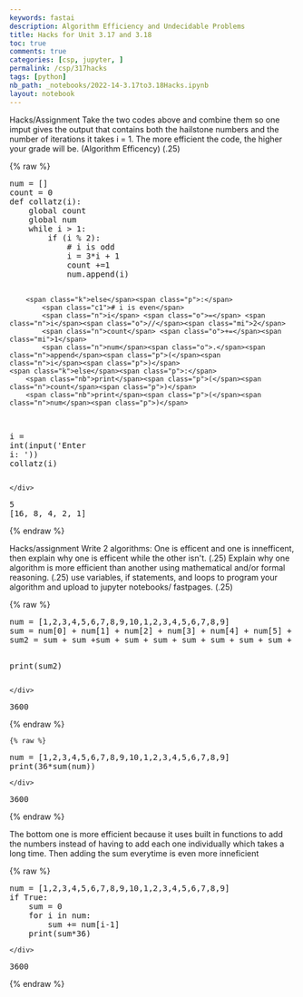 ```yaml
---
keywords: fastai
description: Algorithm Efficiency and Undecidable Problems
title: Hacks for Unit 3.17 and 3.18
toc: true
comments: true
categories: [csp, jupyter, ]
permalink: /csp/317hacks
tags: [python]
nb_path: _notebooks/2022-14-3.17to3.18Hacks.ipynb
layout: notebook
---
```


<!--
#################################################
### THIS FILE WAS AUTOGENERATED! DO NOT EDIT! ###
#################################################
# file to edit: _notebooks/2022-14-3.17to3.18Hacks.ipynb
-->

<div class="container" id="notebook-container">
        
<div class="cell border-box-sizing text_cell rendered"><div class="inner_cell">
<div class="text_cell_render border-box-sizing rendered_html">
<p>Hacks/Assignment
Take the two codes above and combine them so one imput gives the output that contains both the hailstone numbers and the number of iterations it takes i = 1. The more efficient the code, the higher your grade will be. (Algorithm Efficency) (.25)</p>

</div>
</div>
</div>
    {% raw %}
    
<div class="cell border-box-sizing code_cell rendered">
<div class="input">

<div class="inner_cell">
    <div class="input_area">
<div class=" highlight hl-ipython3"><pre><span></span><span class="n">num</span> <span class="o">=</span> <span class="p">[]</span>
<span class="n">count</span> <span class="o">=</span> <span class="mi">0</span>
<span class="k">def</span> <span class="nf">collatz</span><span class="p">(</span><span class="n">i</span><span class="p">):</span>
    <span class="k">global</span> <span class="n">count</span>
    <span class="k">global</span> <span class="n">num</span>
    <span class="k">while</span> <span class="n">i</span> <span class="o">&gt;</span> <span class="mi">1</span><span class="p">:</span>
        <span class="k">if</span> <span class="p">(</span><span class="n">i</span> <span class="o">%</span> <span class="mi">2</span><span class="p">):</span>
            <span class="c1"># i is odd</span>
            <span class="n">i</span> <span class="o">=</span> <span class="mi">3</span><span class="o">*</span><span class="n">i</span> <span class="o">+</span> <span class="mi">1</span>
            <span class="n">count</span> <span class="o">+=</span><span class="mi">1</span>
            <span class="n">num</span><span class="o">.</span><span class="n">append</span><span class="p">(</span><span class="n">i</span><span class="p">)</span>

        <span class="k">else</span><span class="p">:</span>
            <span class="c1"># i is even</span>
            <span class="n">i</span> <span class="o">=</span> <span class="n">i</span><span class="o">//</span><span class="mi">2</span>
            <span class="n">count</span> <span class="o">+=</span><span class="mi">1</span>
            <span class="n">num</span><span class="o">.</span><span class="n">append</span><span class="p">(</span><span class="n">i</span><span class="p">)</span>
    <span class="k">else</span><span class="p">:</span>
        <span class="nb">print</span><span class="p">(</span><span class="n">count</span><span class="p">)</span>
        <span class="nb">print</span><span class="p">(</span><span class="n">num</span><span class="p">)</span>
 
 
<span class="n">i</span> <span class="o">=</span> <span class="nb">int</span><span class="p">(</span><span class="nb">input</span><span class="p">(</span><span class="s1">&#39;Enter i: &#39;</span><span class="p">))</span>
<span class="n">collatz</span><span class="p">(</span><span class="n">i</span><span class="p">)</span>
</pre></div>

    </div>
</div>
</div>

<div class="output_wrapper">
<div class="output">

<div class="output_area">

<div class="output_subarea output_stream output_stdout output_text">
<pre>5
[16, 8, 4, 2, 1]
</pre>
</div>
</div>

</div>
</div>

</div>
    {% endraw %}

<div class="cell border-box-sizing text_cell rendered"><div class="inner_cell">
<div class="text_cell_render border-box-sizing rendered_html">
<p>Hacks/assignment
Write 2 algorithms: One is efficent and one is innefficent, then explain why one is efficent while the other isn't. (.25)
Explain why one algorithm is more efficient than another using mathematical and/or formal reasoning. (.25)
use variables, if statements, and loops to program your algorithm and upload to jupyter notebooks/ fastpages. (.25)</p>

</div>
</div>
</div>
    {% raw %}
    
<div class="cell border-box-sizing code_cell rendered">
<div class="input">

<div class="inner_cell">
    <div class="input_area">
<div class=" highlight hl-ipython3"><pre><span></span><span class="n">num</span> <span class="o">=</span> <span class="p">[</span><span class="mi">1</span><span class="p">,</span><span class="mi">2</span><span class="p">,</span><span class="mi">3</span><span class="p">,</span><span class="mi">4</span><span class="p">,</span><span class="mi">5</span><span class="p">,</span><span class="mi">6</span><span class="p">,</span><span class="mi">7</span><span class="p">,</span><span class="mi">8</span><span class="p">,</span><span class="mi">9</span><span class="p">,</span><span class="mi">10</span><span class="p">,</span><span class="mi">1</span><span class="p">,</span><span class="mi">2</span><span class="p">,</span><span class="mi">3</span><span class="p">,</span><span class="mi">4</span><span class="p">,</span><span class="mi">5</span><span class="p">,</span><span class="mi">6</span><span class="p">,</span><span class="mi">7</span><span class="p">,</span><span class="mi">8</span><span class="p">,</span><span class="mi">9</span><span class="p">]</span>
<span class="nb">sum</span> <span class="o">=</span> <span class="n">num</span><span class="p">[</span><span class="mi">0</span><span class="p">]</span> <span class="o">+</span> <span class="n">num</span><span class="p">[</span><span class="mi">1</span><span class="p">]</span> <span class="o">+</span> <span class="n">num</span><span class="p">[</span><span class="mi">2</span><span class="p">]</span> <span class="o">+</span> <span class="n">num</span><span class="p">[</span><span class="mi">3</span><span class="p">]</span> <span class="o">+</span> <span class="n">num</span><span class="p">[</span><span class="mi">4</span><span class="p">]</span> <span class="o">+</span> <span class="n">num</span><span class="p">[</span><span class="mi">5</span><span class="p">]</span> <span class="o">+</span> <span class="n">num</span><span class="p">[</span><span class="mi">6</span><span class="p">]</span> <span class="o">+</span> <span class="n">num</span><span class="p">[</span><span class="mi">7</span><span class="p">]</span> <span class="o">+</span> <span class="n">num</span><span class="p">[</span><span class="mi">8</span><span class="p">]</span> <span class="o">+</span> <span class="n">num</span><span class="p">[</span><span class="mi">9</span><span class="p">]</span> <span class="o">+</span> <span class="n">num</span><span class="p">[</span><span class="mi">10</span><span class="p">]</span> <span class="o">+</span> <span class="n">num</span><span class="p">[</span><span class="mi">11</span><span class="p">]</span> <span class="o">+</span> <span class="n">num</span><span class="p">[</span><span class="mi">12</span><span class="p">]</span> <span class="o">+</span> <span class="n">num</span><span class="p">[</span><span class="mi">13</span><span class="p">]</span> <span class="o">+</span> <span class="n">num</span><span class="p">[</span><span class="mi">14</span><span class="p">]</span> <span class="o">+</span> <span class="n">num</span><span class="p">[</span><span class="mi">15</span><span class="p">]</span> <span class="o">+</span> <span class="n">num</span><span class="p">[</span><span class="mi">16</span><span class="p">]</span> <span class="o">+</span> <span class="n">num</span><span class="p">[</span><span class="mi">17</span><span class="p">]</span> <span class="o">+</span> <span class="n">num</span><span class="p">[</span><span class="mi">18</span><span class="p">]</span> <span class="o">+</span><span class="n">num</span><span class="p">[</span><span class="mi">0</span><span class="p">]</span> <span class="o">+</span> <span class="n">num</span><span class="p">[</span><span class="mi">1</span><span class="p">]</span> <span class="o">+</span> <span class="n">num</span><span class="p">[</span><span class="mi">2</span><span class="p">]</span> <span class="o">+</span> <span class="n">num</span><span class="p">[</span><span class="mi">3</span><span class="p">]</span> <span class="o">+</span> <span class="n">num</span><span class="p">[</span><span class="mi">4</span><span class="p">]</span> <span class="o">+</span> <span class="n">num</span><span class="p">[</span><span class="mi">5</span><span class="p">]</span> <span class="o">+</span> <span class="n">num</span><span class="p">[</span><span class="mi">6</span><span class="p">]</span> <span class="o">+</span> <span class="n">num</span><span class="p">[</span><span class="mi">7</span><span class="p">]</span> <span class="o">+</span> <span class="n">num</span><span class="p">[</span><span class="mi">8</span><span class="p">]</span> <span class="o">+</span> <span class="n">num</span><span class="p">[</span><span class="mi">9</span><span class="p">]</span> <span class="o">+</span> <span class="n">num</span><span class="p">[</span><span class="mi">10</span><span class="p">]</span> <span class="o">+</span> <span class="n">num</span><span class="p">[</span><span class="mi">11</span><span class="p">]</span> <span class="o">+</span> <span class="n">num</span><span class="p">[</span><span class="mi">12</span><span class="p">]</span> <span class="o">+</span> <span class="n">num</span><span class="p">[</span><span class="mi">13</span><span class="p">]</span> <span class="o">+</span> <span class="n">num</span><span class="p">[</span><span class="mi">14</span><span class="p">]</span> <span class="o">+</span> <span class="n">num</span><span class="p">[</span><span class="mi">15</span><span class="p">]</span> <span class="o">+</span> <span class="n">num</span><span class="p">[</span><span class="mi">16</span><span class="p">]</span> <span class="o">+</span> <span class="n">num</span><span class="p">[</span><span class="mi">17</span><span class="p">]</span> <span class="o">+</span> <span class="n">num</span><span class="p">[</span><span class="mi">18</span><span class="p">]</span>
<span class="n">sum2</span> <span class="o">=</span> <span class="nb">sum</span> <span class="o">+</span> <span class="nb">sum</span> <span class="o">+</span><span class="nb">sum</span> <span class="o">+</span> <span class="nb">sum</span> <span class="o">+</span> <span class="nb">sum</span> <span class="o">+</span> <span class="nb">sum</span> <span class="o">+</span> <span class="nb">sum</span> <span class="o">+</span> <span class="nb">sum</span> <span class="o">+</span> <span class="nb">sum</span> <span class="o">+</span> <span class="nb">sum</span> <span class="o">+</span> <span class="nb">sum</span> <span class="o">+</span><span class="nb">sum</span> <span class="o">+</span> <span class="nb">sum</span> <span class="o">+</span> <span class="nb">sum</span> <span class="o">+</span> <span class="nb">sum</span> <span class="o">+</span> <span class="nb">sum</span> <span class="o">+</span> <span class="nb">sum</span> <span class="o">+</span> <span class="nb">sum</span>

<span class="nb">print</span><span class="p">(</span><span class="n">sum2</span><span class="p">)</span>
</pre></div>

    </div>
</div>
</div>

<div class="output_wrapper">
<div class="output">

<div class="output_area">

<div class="output_subarea output_stream output_stdout output_text">
<pre>3600
</pre>
</div>
</div>

</div>
</div>

</div>
    {% endraw %}

    {% raw %}
    
<div class="cell border-box-sizing code_cell rendered">
<div class="input">

<div class="inner_cell">
    <div class="input_area">
<div class=" highlight hl-ipython3"><pre><span></span><span class="n">num</span> <span class="o">=</span> <span class="p">[</span><span class="mi">1</span><span class="p">,</span><span class="mi">2</span><span class="p">,</span><span class="mi">3</span><span class="p">,</span><span class="mi">4</span><span class="p">,</span><span class="mi">5</span><span class="p">,</span><span class="mi">6</span><span class="p">,</span><span class="mi">7</span><span class="p">,</span><span class="mi">8</span><span class="p">,</span><span class="mi">9</span><span class="p">,</span><span class="mi">10</span><span class="p">,</span><span class="mi">1</span><span class="p">,</span><span class="mi">2</span><span class="p">,</span><span class="mi">3</span><span class="p">,</span><span class="mi">4</span><span class="p">,</span><span class="mi">5</span><span class="p">,</span><span class="mi">6</span><span class="p">,</span><span class="mi">7</span><span class="p">,</span><span class="mi">8</span><span class="p">,</span><span class="mi">9</span><span class="p">]</span>
<span class="nb">print</span><span class="p">(</span><span class="mi">36</span><span class="o">*</span><span class="nb">sum</span><span class="p">(</span><span class="n">num</span><span class="p">))</span>
</pre></div>

    </div>
</div>
</div>

<div class="output_wrapper">
<div class="output">

<div class="output_area">

<div class="output_subarea output_stream output_stdout output_text">
<pre>3600
</pre>
</div>
</div>

</div>
</div>

</div>
    {% endraw %}

<div class="cell border-box-sizing text_cell rendered"><div class="inner_cell">
<div class="text_cell_render border-box-sizing rendered_html">
<p>The bottom one is more efficient because it uses built in functions to add the numbers instead of having to add each one individually which takes a long time. Then adding the sum everytime is even more inneficient</p>

</div>
</div>
</div>
    {% raw %}
    
<div class="cell border-box-sizing code_cell rendered">
<div class="input">

<div class="inner_cell">
    <div class="input_area">
<div class=" highlight hl-ipython3"><pre><span></span><span class="n">num</span> <span class="o">=</span> <span class="p">[</span><span class="mi">1</span><span class="p">,</span><span class="mi">2</span><span class="p">,</span><span class="mi">3</span><span class="p">,</span><span class="mi">4</span><span class="p">,</span><span class="mi">5</span><span class="p">,</span><span class="mi">6</span><span class="p">,</span><span class="mi">7</span><span class="p">,</span><span class="mi">8</span><span class="p">,</span><span class="mi">9</span><span class="p">,</span><span class="mi">10</span><span class="p">,</span><span class="mi">1</span><span class="p">,</span><span class="mi">2</span><span class="p">,</span><span class="mi">3</span><span class="p">,</span><span class="mi">4</span><span class="p">,</span><span class="mi">5</span><span class="p">,</span><span class="mi">6</span><span class="p">,</span><span class="mi">7</span><span class="p">,</span><span class="mi">8</span><span class="p">,</span><span class="mi">9</span><span class="p">]</span>
<span class="k">if</span> <span class="kc">True</span><span class="p">:</span>
    <span class="nb">sum</span> <span class="o">=</span> <span class="mi">0</span>
    <span class="k">for</span> <span class="n">i</span> <span class="ow">in</span> <span class="n">num</span><span class="p">:</span>
        <span class="nb">sum</span> <span class="o">+=</span> <span class="n">num</span><span class="p">[</span><span class="n">i</span><span class="o">-</span><span class="mi">1</span><span class="p">]</span>
    <span class="nb">print</span><span class="p">(</span><span class="nb">sum</span><span class="o">*</span><span class="mi">36</span><span class="p">)</span>
</pre></div>

    </div>
</div>
</div>

<div class="output_wrapper">
<div class="output">

<div class="output_area">

<div class="output_subarea output_stream output_stdout output_text">
<pre>3600
</pre>
</div>
</div>

</div>
</div>

</div>
    {% endraw %}

</div>
 

